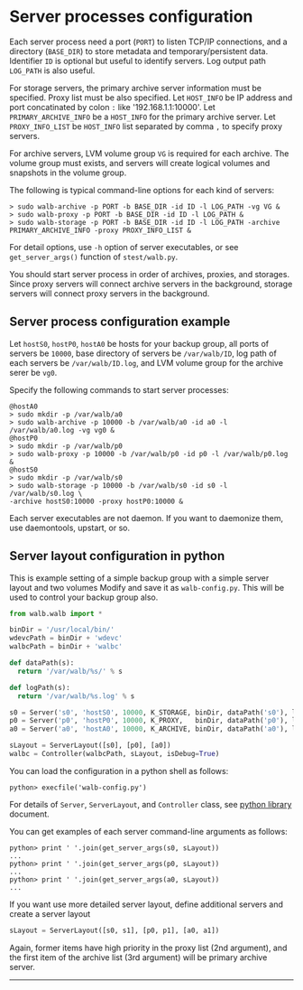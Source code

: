# Server processes configuration

Each server process need a port (`PORT`) to listen TCP/IP connections,
and a directory (`BASE_DIR`) to store metadata and temporary/persistent data.
Identifier `ID` is optional but useful to identify servers.
Log output path `LOG_PATH` is also useful.

For storage servers,
the primary archive server information must be specified.
Proxy list must be also specified.
Let `HOST_INFO` be IP address and port concatinated by colon `:` like '192.168.1.1:10000'.
Let `PRIMARY_ARCHIVE_INFO` be a `HOST_INFO` for the primary archive server.
Let `PROXY_INFO_LIST` be `HOST_INFO` list separated by comma `,` to specify proxy servers.

For archive servers, LVM volume group `VG` is required for each archive.
The volume group must exists, and servers will create
logical volumes and snapshots in the volume group.

The following is typical command-line options for each kind of servers:
```
> sudo walb-archive -p PORT -b BASE_DIR -id ID -l LOG_PATH -vg VG &
> sudo walb-proxy -p PORT -b BASE_DIR -id ID -l LOG_PATH &
> sudo walb-storage -p PORT -b BASE_DIR -id ID -l LOG_PATH -archive PRIMARY_ARCHIVE_INFO -proxy PROXY_INFO_LIST &
```

For detail options, use `-h` option of server executables,
or see `get_server_args()` function of `stest/walb.py`.

You should start server process in order of archives, proxies, and storages.
Since proxy servers will connect archive servers in the background,
storage servers will connect proxy servers in the background.


## Server process configuration example

Let `hostS0`, `hostP0`, `hostA0` be hosts for your backup group,
all ports of servers be `10000`,
base directory of servers be `/var/walb/ID`,
log path of each servers be `/var/walb/ID.log`,
and LVM volume group for the archive serer be `vg0`.

Specify the following commands to start server processes:
```
@hostA0
> sudo mkdir -p /var/walb/a0
> sudo walb-archive -p 10000 -b /var/walb/a0 -id a0 -l /var/walb/a0.log -vg vg0 &
@hostP0
> sudo mkdir -p /var/walb/p0
> sudo walb-proxy -p 10000 -b /var/walb/p0 -id p0 -l /var/walb/p0.log &
@hostS0
> sudo mkdir -p /var/walb/s0
> sudo walb-storage -p 10000 -b /var/walb/s0 -id s0 -l /var/walb/s0.log \
-archive hostS0:10000 -proxy hostP0:10000 &
```

Each server executables are not daemon.
If you want to daemonize them, use daemontools, upstart, or so.


## Server layout configuration in python

This is example setting of a simple backup group with
a simple server layout and two volumes
Modify and save it as `walb-config.py`.
This will be used to control your backup group also.

```python
from walb.walb import *

binDir = '/usr/local/bin/'
wdevcPath = binDir + 'wdevc'
walbcPath = binDir + 'walbc'

def dataPath(s):
  return '/var/walb/%s/' % s

def logPath(s):
  return '/var/walb/%s.log' % s

s0 = Server('s0', 'hostS0', 10000, K_STORAGE, binDir, dataPath('s0'), logPath('s0'))
p0 = Server('p0', 'hostP0', 10000, K_PROXY,   binDir, dataPath('p0'), logPath('p0'))
a0 = Server('a0', 'hostA0', 10000, K_ARCHIVE, binDir, dataPath('a0'), logPath('a0'), 'vg0')

sLayout = ServerLayout([s0], [p0], [a0])
walbc = Controller(walbcPath, sLayout, isDebug=True)
```

You can load the configuration in a python shell as follows:
```
python> execfile('walb-config.py')
```

For details of `Server`, `ServerLayout`, and `Controller` class,
see [python library](python.md) document.

You can get examples of each server command-line arguments as follows:
```
python> print ' '.join(get_server_args(s0, sLayout))
...
python> print ' '.join(get_server_args(p0, sLayout))
...
python> print ' '.join(get_server_args(a0, sLayout))
...
```

If you want use more detailed server layout, define additional servers and create a server layout
```python
sLayout = ServerLayout([s0, s1], [p0, p1], [a0, a1])
```
Again, former items have high priority in the proxy list (2nd argument), and
the first item of the archive list (3rd argument) will be primary archive server.

-----
